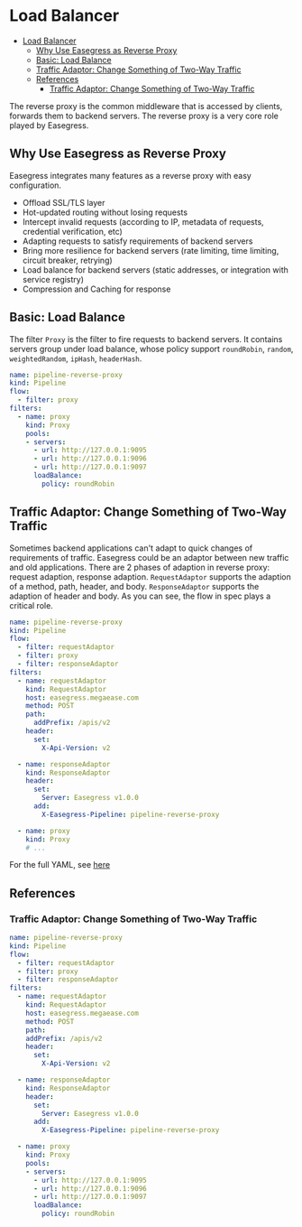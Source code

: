 # Load Balancer

- [Load Balancer](#load-balancer)
  - [Why Use Easegress as Reverse Proxy](#why-use-easegress-as-reverse-proxy)
  - [Basic: Load Balance](#basic-load-balance)
  - [Traffic Adaptor: Change Something of Two-Way Traffic](#traffic-adaptor-change-something-of-two-way-traffic)
  - [References](#references)
    - [Traffic Adaptor: Change Something of Two-Way Traffic](#traffic-adaptor-change-something-of-two-way-traffic-1)

The reverse proxy is the common middleware that is accessed by clients, forwards them to backend servers. The reverse proxy is a very core role played by Easegress.

## Why Use Easegress as Reverse Proxy

Easegress integrates many features as a reverse proxy with easy configuration.

- Offload SSL/TLS layer
- Hot-updated routing without losing requests
- Intercept invalid requests (according to IP, metadata of requests, credential verification, etc)
- Adapting requests to satisfy requirements of backend servers
- Bring more resilience for backend servers (rate limiting, time limiting, circuit breaker, retrying)
- Load balance for backend servers (static addresses, or integration with service registry)
- Compression and Caching for response

## Basic: Load Balance

The filter `Proxy` is the filter to fire requests to backend servers. It contains servers group under load balance, whose policy support `roundRobin`, `random`, `weightedRandom`, `ipHash`, `headerHash`.

```yaml
name: pipeline-reverse-proxy
kind: Pipeline
flow:
  - filter: proxy
filters:
  - name: proxy
    kind: Proxy
    pools:
    - servers:
      - url: http://127.0.0.1:9095
      - url: http://127.0.0.1:9096
      - url: http://127.0.0.1:9097
      loadBalance:
        policy: roundRobin
```

## Traffic Adaptor: Change Something of Two-Way Traffic

Sometimes backend applications can't adapt to quick changes of requirements of traffic. Easegress could be an adaptor between new traffic and old applications. There are 2 phases of adaption in reverse proxy: request adaption, response adaption. `RequestAdaptor` supports the adaption of a method, path, header, and body. `ResponseAdaptor` supports the adaption of header and body. As you can see, the flow in spec plays a critical role.

```yaml
name: pipeline-reverse-proxy
kind: Pipeline
flow:
  - filter: requestAdaptor
  - filter: proxy
  - filter: responseAdaptor
filters:
  - name: requestAdaptor
    kind: RequestAdaptor
    host: easegress.megaease.com
    method: POST
    path:
      addPrefix: /apis/v2
    header:
      set:
        X-Api-Version: v2

  - name: responseAdaptor
    kind: ResponseAdaptor
    header:
      set:
        Server: Easegress v1.0.0
      add:
        X-Easegress-Pipeline: pipeline-reverse-proxy

  - name: proxy
    kind: Proxy
    # ...
```

For the full YAML, see [here](#traffic-adaptor-change-something-of-two-way-traffic-1)

## References

### Traffic Adaptor: Change Something of Two-Way Traffic

```yaml
name: pipeline-reverse-proxy
kind: Pipeline
flow:
  - filter: requestAdaptor
  - filter: proxy
  - filter: responseAdaptor
filters:
  - name: requestAdaptor
    kind: RequestAdaptor
    host: easegress.megaease.com
    method: POST
    path:
    addPrefix: /apis/v2
    header:
      set:
        X-Api-Version: v2

  - name: responseAdaptor
    kind: ResponseAdaptor
    header:
      set:
        Server: Easegress v1.0.0
      add:
        X-Easegress-Pipeline: pipeline-reverse-proxy

  - name: proxy
    kind: Proxy
    pools:
    - servers:
      - url: http://127.0.0.1:9095
      - url: http://127.0.0.1:9096
      - url: http://127.0.0.1:9097
      loadBalance:
        policy: roundRobin
```
